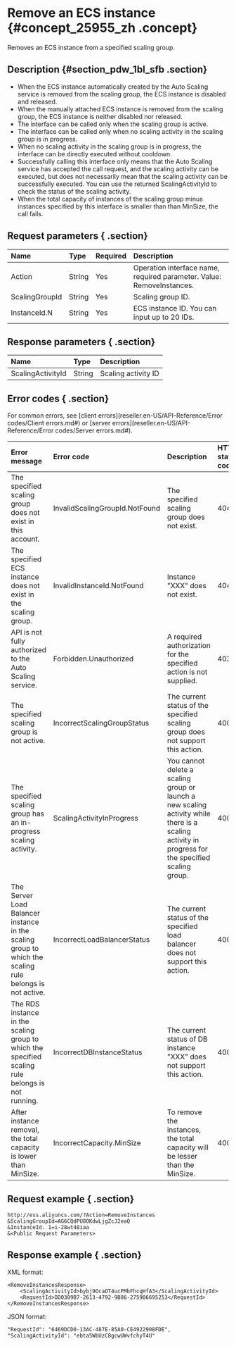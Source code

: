 # Remove an ECS instance {#concept_25955_zh .concept}

Removes an ECS instance from a specified scaling group.

## Description {#section_pdw_1bl_sfb .section}

-   When the ECS instance automatically created by the Auto Scaling service is removed from the scaling group, the ECS instance is disabled and released.
-   When the manually attached ECS instance is removed from the scaling group, the ECS instance is neither disabled nor released.
-   The interface can be called only when the scaling group is active.
-   The interface can be called only when no scaling activity in the scaling group is in progress.
-   When no scaling activity in the scaling group is in progress, the interface can be directly executed without cooldown.
-   Successfully calling this interface only means that the Auto Scaling service has accepted the call request, and the scaling activity can be executed, but does not necessarily mean that the scaling activity can be successfully executed. You can use the returned ScalingActivityId to check the status of the scaling activity.
-   When the total capacity of instances of the scaling group minus instances specified by this interface is smaller than than MinSize, the call fails.

## Request parameters { .section}

|Name|Type|Required|Description|
|:---|:---|:-------|:----------|
|Action|String|Yes|Operation interface name, required parameter. Value: RemoveInstances.|
|ScalingGroupId|String|Yes|Scaling group ID.|
|InstanceId.N|String|Yes|ECS instance ID. You can input up to 20 IDs.|

## Response parameters { .section}

|Name|Type|Description|
|:---|:---|:----------|
|ScalingActivityId|String|Scaling activity ID|

## Error codes { .section}

For common errors, see [client errors](reseller.en-US/API-Reference/Error codes/Client errors.md#) or [server errors](reseller.en-US/API-Reference/Error codes/Server errors.md#).

|Error message|Error code|Description|HTTP status code|
|:------------|:---------|:----------|:---------------|
|The specified scaling group does not exist in this account.|InvalidScalingGroupId.NotFound|The specified scaling group does not exist.|404|
|The specified ECS instance does not exist in the scaling group.|InvalidInstanceId.NotFound|Instance "XXX" does not exist.|404|
|API is not fully authorized to the Auto Scaling service.|Forbidden.Unauthorized|A required authorization for the specified action is not supplied.|403|
|The specified scaling group is not active.|IncorrectScalingGroupStatus|The current status of the specified scaling group does not support this action.|400|
|The specified scaling group has an in-progress scaling activity.|ScalingActivityInProgress|You cannot delete a scaling group or launch a new scaling activity while there is a scaling activity in progress for the specified scaling group.|400|
|The Server Load Balancer instance in the scaling group to which the scaling rule belongs is not active.|IncorrectLoadBalancerStatus|The current status of the specified load balancer does not support this action.|400|
|The RDS instance in the scaling group to which the specified scaling rule belongs is not running.|IncorrectDBInstanceStatus|The current status of DB instance "XXX" does not support this action.|400|
|After instance removal, the total capacity is lower than MinSize.|IncorrectCapacity.MinSize|To remove the instances, the total capacity will be lesser than the MinSize.|400|

## Request example { .section}

```
http://ess.aliyuncs.com/?Action=RemoveInstances
&ScalingGroupId=AG6CQdPU8OKdwLjgZcJ2eaQ
&InstanceId. 1=i-28wt48iaa
&<Public Request Parameters>
```

## Response example { .section}

XML format:

```
<RemoveInstancesResponse>
    <ScalingActivityId>bybj9OcaOT4ucPMbFhcqHfA3</ScalingActivityId>
    <RequestId>DD0309B7-2613-4792-9B86-275906695253</RequestId>
</RemoveInstancesResponse>
```

JSON format:

```
"RequestId": "6469DCD0-13AC-487E-85A0-CE4922908FDE",
"ScalingActivityId": "ebta5WbUzC8gcwUWvfchyT4U"
```

